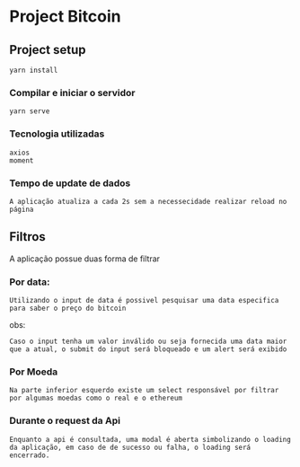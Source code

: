 # Project Bitcoin

## Project setup

```
yarn install
```

### Compilar e iniciar o servidor

```
yarn serve
```

### Tecnologia utilizadas

```
axios
moment
```

### Tempo de update de dados

```
A aplicação atualiza a cada 2s sem a necessecidade realizar reload no página
```

## Filtros

A aplicação possue duas forma de filtrar

### Por data:

```
Utilizando o input de data é possivel pesquisar uma data especifica para saber o preço do bitcoin
```

obs:

```
Caso o input tenha um valor inválido ou seja fornecida uma data maior que a atual, o submit do input será bloqueado e um alert será exibido
```

### Por Moeda

```
Na parte inferior esquerdo existe um select responsável por filtrar por algumas moedas como o real e o ethereum
```

### Durante o request da Api

```
Enquanto a api é consultada, uma modal é aberta simbolizando o loading da aplicação, em caso de de sucesso ou falha, o loading será encerrado.
```
